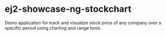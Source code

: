 # ej2-showcase-ng-stockchart
Demo application for track and visualize stock price of any company over a specific period using charting and range tools.
